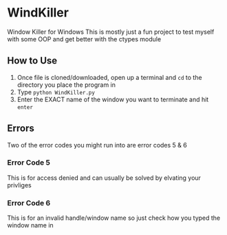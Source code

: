 # WindKiller
Window Killer for Windows
This is mostly just a fun project to test myself with some OOP and get better with the ctypes module

## How to Use
1. Once file is cloned/downloaded, open up a terminal and `cd` to the directory you place the program in
2. Type `python WindKiller.py`
3. Enter the EXACT name of the window you want to terminate and hit `enter`

## Errors
Two of the error codes you might run into are error codes 5 & 6

### Error Code 5
This is for access denied and can usually be solved by elvating your privliges

### Error Code 6
This is for an invalid handle/window name so just check how you typed the window name in
